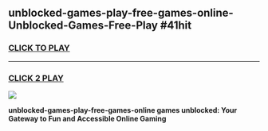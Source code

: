 
## unblocked-games-play-free-games-online-Unblocked-Games-Free-Play #41hit
<h3>
<a href="https://us.freeplayer.one?title=unblocked-games-play-free-games-online&ref=9M">CLICK TO PLAY</a></h3>
<hr>

<h3>
<a href="https://us.freeplayer.one?title=unblocked-games-play-free-games-online&ref=9M">CLICK 2 PLAY</a>
  
</h3>

<a href="https://us.freeplayer.one?title=unblocked-games-play-free-games-online&ref=9M"><img src="https://clearcache.store/games.png"></a>


**unblocked-games-play-free-games-online games unblocked: Your Gateway to Fun and Accessible Online Gaming**
